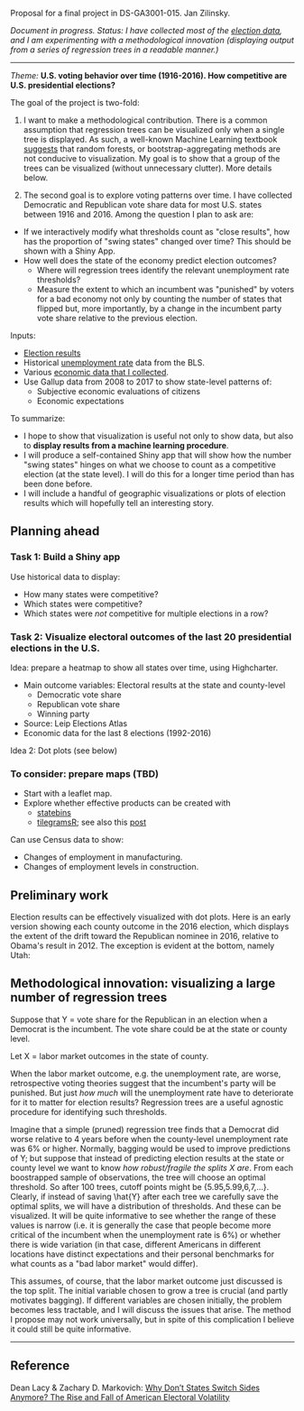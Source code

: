 Proposal for a final project in DS-GA3001-015. Jan Zilinsky.

*Document in progress. Status: I have collected most of the [election data](https://github.com/zilinskyjan/US_economy_and_voting/blob/master/voting/election_results/state_vote_shares_by_party.csv), and I am experimenting with a methodological innovation (displaying output from a series of regression trees in a readable manner.)*

---

*Theme:* **U.S. voting behavior over time (1916-2016). How competitive are U.S. presidential elections?**

The goal of the project is two-fold:

1. I want to make a methodological contribution. There is a common assumption that regression trees can be visualized only when a single tree is displayed. As such, a well-known Machine Learning textbook [suggests](http://www-bcf.usc.edu/~gareth/ISL/ISLR%20Sixth%20Printing.pdf) that random forests, or bootstrap-aggregating methods are not conducive to visualization. My goal is to show that a group of the trees can be visualized (without unnecessary clutter). More details below.

2. The second goal is to explore voting patterns over time. I have collected Democratic and Republican vote share data for most U.S. states between 1916 and 2016. Among the question I plan to ask are:

- If we interactively modify what thresholds count as "close results", how has the proportion of "swing states" changed over time? This should be shown with a Shiny App.
- How well does the state of the economy predict election outcomes? 
  - Where will regression trees identify the relevant unemployment rate thresholds?
  - Measure the extent to which an incumbent was "punished" by voters for a bad economy not only by counting the number of states that flipped but, more importantly, by a change in the incumbent party vote share relative to the previous election.

Inputs: 

- [Election results](https://github.com/zilinskyjan/US_economy_and_voting/blob/master/voting/election_results/state_vote_shares_by_party.csv)
- Historical [unemployment rate](https://www.bls.gov/lau/staadata.txt) data from the BLS.
- Various [economic data that I collected](https://github.com/zilinskyjan/US_economy_and_voting).
- Use Gallup data from 2008 to 2017 to show state-level patterns of:
  - Subjective economic evaluations of citizens
  - Economic expectations

To summarize:

- I hope to show that visualization is useful not only to show data, but also to **display results from a machine learning procedure**.
- I will produce a self-contained Shiny app that will show how the number "swing states" hinges on what we choose to count as a competitive election (at the state level). I will do this for a longer time period than has been done before.
- I will include a handful of geographic visualizations or plots of election results which will hopefully tell an interesting story.

## Planning ahead

### Task 1: Build a Shiny app

Use historical data to display:

- How many states were competitive?
- Which states were competitive?
- Which states were *not* competitive for multiple elections in a row?

### Task 2: Visualize electoral outcomes of the last 20 presidential elections in the U.S.

Idea: prepare a heatmap to show all states over time, using Highcharter.

- Main outcome variables: Electoral results at the state and county-level
  - Democratic vote share
  - Republican vote share
  - Winning party
- Source: Leip Elections Atlas
- Economic data for the last 8 elections (1992-2016)

Idea 2: Dot plots (see below)

### To consider: prepare maps (TBD)

- Start with a leaflet map.
- Explore whether effective products can be created with
  - [statebins](https://rud.is/b/2017/11/18/statebins-reimagined/)
  - [tilegramsR](https://bhaskarvk.github.io/tilegramsR/); see also this [post](https://medium.com/google-news-lab/tilegrams-make-your-own-cartogram-hexmaps-with-our-new-tool-df46894eeec1)

Can use Census data to show: 

- Changes of employment in manufacturing.
- Changes of employment levels in construction.

## Preliminary work

Election results can be effectively visualized with dot plots. Here is an early version showing each county outcome in the 2016 election, which displays the extent of the drift toward the Republican nominee in 2016, relative to Obama's result in 2012. The exception is evident at the bottom, namely Utah:




## Methodological innovation: visualizing a large number of regression trees

Suppose that Y = vote share for the Republican in an election when a Democrat is the incumbent. The vote share could be at the state or county level.

Let X = labor market outcomes in the state of county.

When the labor market outcome, e.g. the unemployment rate, are worse, retrospective voting theories suggest that the incumbent's party will be punished. But just *how much* will the unemployment rate have to deteriorate for it to matter for election results? Regression trees are a useful agnostic procedure for identifying such thresholds.

Imagine that a simple (pruned) regression tree finds that a Democrat did worse relative to 4 years before when the county-level unemployment rate was 6% or higher. Normally, bagging would be used to improve predictions of Y; but suppose that instead of predicting election results at the state or county level we want to know *how robust/fragile the splits X are*. From each boostrapped sample of observations, the tree will choose an optimal threshold. So after 100 trees, cutoff points might be {5.95,5.99,6,7,...}. Clearly, if instead of saving \hat{Y} after each tree we carefully save the optimal splits, we will have a distribution of thresholds. And these can be visualized. It will be quite informative to see whether the range of these values is narrow (i.e. it is generally the case that people become more critical of the incumbent when the unemployment rate is 6%) or whether there is wide variation (in that case, different Americans in different locations have distinct expectations and their personal benchmarks for what counts as a "bad labor market" would differ).

This assumes, of course, that the labor market outcome just discussed is the top split. The initial variable chosen to grow a tree is crucial (and partly motivates bagging). If different variables are chosen initially, the problem becomes less tractable, and I will discuss the issues that arise. The method I propose may not work universally, but in spite of this complication I believe it could still be quite informative.

---

## Reference

Dean Lacy & Zachary D. Markovich: [Why Don’t States Switch Sides Anymore? The Rise and Fall of American Electoral Volatility](https://cpb-us-east-1-juc1ugur1qwqqqo4.stackpathdns.com/sites.dartmouth.edu/dist/9/280/files/2016/10/Volatility.Simple.v8.pdf)
